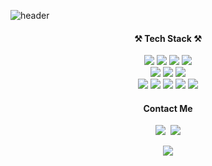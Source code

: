 ![header](https://capsule-render.vercel.app/api?type=waving&color=auto&height=180&section=header&text=Kyong's%20Github&fontSize=40)

<h4 align="center">⚒ Tech Stack ⚒</h4>
<p align="center">
  <div align="center">
    <img src="https://img.shields.io/badge/C++-00599C?style=flat&logo=cplusplus&logoColor=white"/>
    <img src="https://img.shields.io/badge/Linux-FCC624?style=flat&logo=Linux&logoColor=black"/>
    <img src="https://img.shields.io/badge/Python-3766AB?style=flat-square&logo=Python&logoColor=white"/>
    <img src="https://img.shields.io/badge/Java-007396?style=flat-square&logo=Java&logoColor=white"/>
  </div>
  
  <div align="center">
     <img src="https://img.shields.io/badge/MySQL-4479A1?style=flat-square&logo=MySQL&logoColor=white"/>
  <img src="https://img.shields.io/badge/Oracle-F80000?style=flat-square&logo=Oracle&logoColor=white"/>
  <img src="https://img.shields.io/badge/PostgresSQL-4169E1?style=flat-square&logo=PostgreSQL&logoColor=white"/>
  </div>
  
  
  <div align="center">
    <img src="https://img.shields.io/badge/Javascript-ffb13b?style=flat-square&logo=javascript&logoColor=white"/>
  <img src="https://img.shields.io/badge/TypeScript-3178C6?style=flat-square&logo=TypeScript&logoColor=white"/>
  <img src="https://img.shields.io/badge/Node.js-339933?style=flat-square&logo=Node.js&logoColor=white"/>
  <img src="https://img.shields.io/badge/Docker-2496ED?style=flat-square&logo=Docker&logoColor=white"/>
  <img src="https://img.shields.io/badge/AWS-232F3E?style=flat-square&logo=AmazonAWS&logoColor=white"/>
</div>
</p>

<h4 align="center"> Contact Me  </h4>
<p align="center">
<!--   <a href="https://velog.io/@hyeinisfree"><img src="https://img.shields.io/badge/Tech%20Blog-11B48A?style=flat-square&logo=Vimeo&logoColor=white&link=https://velog.io/@hyeinisfree"/></a>&nbsp -->
  <a href="https://www.linkedin.com/in/kyongshik-lee-1213881a5/"><img src="https://img.shields.io/badge/LinkedIn-0a66c2?style=flat-square&logo=LinkedIn&logoColor=white&link=https://www.instagram.com/hye_inisfree/"/></a>&nbsp
  <a href="mailto:kyongshikl@gmail.com"><img src="https://img.shields.io/badge/Gmail-ea4335?style=flat-square&logo=Gmail&logoColor=white&link=kimhyein7110@gmail.com"/></a>
</p>


<p align="center">
  <a href="https://kyongs.github.io/" target="_blank"><img src="https://img.shields.io/badge/-TechBlog-orange"/></a>
</p>

<!-- 
👋 Hi, I’m @kyongs
- 👀 I’m interested in Database
- 🌱 I’m currently learning Flash Memory, Docker, AWS
- 💞️ I’m looking to collaborate on some awesome projects!!
- 📫 How to reach me : kyongshikl@gmail.com
- 🍭 Old github : https://github.com/kyongshik
- 🦋 Blog : https://somewheretogo.tistory.com/
- 🌻 TIL Blog: https://kyongs.github.io/
<!---
kyongs/kyongs is a ✨ special ✨ repository because its `README.md` (this file) appears on your GitHub profile.
You can click the Preview link to take a look at your changes.
---> 
<br/><br/>
<!-- [![Top Langs](https://github-readme-stats.vercel.app/api/top-langs/?username=kyongs&layout=compact)](https://github.com/anuraghazra/github-readme-stats) -->


